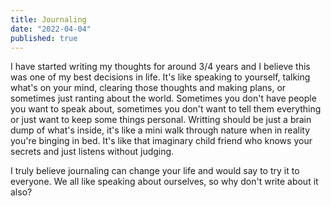 ```yaml
---
title: Journaling
date: "2022-04-04"
published: true
---
```


I have started writing my thoughts for around 3/4 years and I believe this was one of my best decisions in life. It's like speaking to yourself, talking what's on your mind, clearing those thoughts and making plans, or sometimes just ranting about the world. Sometimes you don't have people you want to speak about, sometimes you don't want to tell them everything or just want to keep some things personal. Writting should be just a brain dump of what's inside, it's like a mini walk through nature when in reality you're binging in bed. It's like that imaginary child friend who knows your secrets and just listens without judging. 

I truly believe journaling can change your life and would say to try it to everyone. We all like speaking about ourselves, so why don't write about it also?